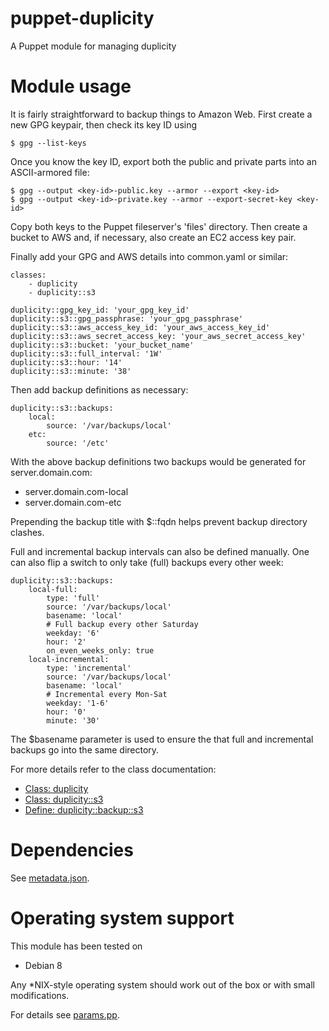 # puppet-duplicity

A Puppet module for managing duplicity

# Module usage

It is fairly straightforward to backup things to Amazon Web. First create a new 
GPG keypair, then check its key ID using

    $ gpg --list-keys

Once you know the key ID, export both the public and private parts into an 
ASCII-armored file:

    $ gpg --output <key-id>-public.key --armor --export <key-id>
    $ gpg --output <key-id>-private.key --armor --export-secret-key <key-id>

Copy both keys to the Puppet fileserver's 'files' directory. Then create a 
bucket to AWS and, if necessary, also create an EC2 access key pair.

Finally add your GPG and AWS details into common.yaml or similar:

    classes:
        - duplicity
        - duplicity::s3

    duplicity::gpg_key_id: 'your_gpg_key_id'
    duplicity::s3::gpg_passphrase: 'your_gpg_passphrase'
    duplicity::s3::aws_access_key_id: 'your_aws_access_key_id'
    duplicity::s3::aws_secret_access_key: 'your_aws_secret_access_key'
    duplicity::s3::bucket: 'your_bucket_name'
    duplicity::s3::full_interval: '1W'
    duplicity::s3::hour: '14'
    duplicity::s3::minute: '38'

Then add backup definitions as necessary:

    duplicity::s3::backups:
        local:
            source: '/var/backups/local'
        etc:
            source: '/etc'

With the above backup definitions two backups would be generated for 
server.domain.com:

* server.domain.com-local
* server.domain.com-etc

Prepending the backup title with $::fqdn helps prevent backup directory clashes.

Full and incremental backup intervals can also be defined manually. One can also 
flip a switch to only take (full) backups every other week:

    duplicity::s3::backups:
        local-full:
            type: 'full'
            source: '/var/backups/local'
            basename: 'local'
            # Full backup every other Saturday
            weekday: '6'
            hour: '2'
            on_even_weeks_only: true
        local-incremental:
            type: 'incremental'
            source: '/var/backups/local'
            basename: 'local'
            # Incremental every Mon-Sat
            weekday: '1-6'
            hour: '0'
            minute: '30'

The $basename parameter is used to ensure the that full and incremental backups
go into the same directory.

For more details refer to the class documentation:

* [Class: duplicity](manifests/init.pp)
* [Class: duplicity::s3](manifests/s3.pp)
* [Define: duplicity::backup::s3](manifests/backup/s3.pp)

# Dependencies

See [metadata.json](metadata.json).

# Operating system support

This module has been tested on

* Debian 8

Any *NIX-style operating system should work out of the box or with small
modifications.

For details see [params.pp](manifests/params.pp).
